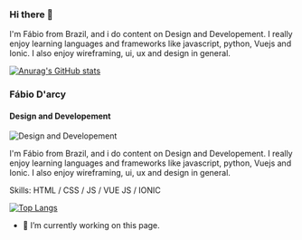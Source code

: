 ### Hi there 👋

I'm Fábio from Brazil, and i do content on Design and Developement. I really enjoy learning languages and frameworks like javascript, python, Vuejs and Ionic.
I also enjoy wireframing, ui, ux and design in general.

[![Anurag's GitHub stats](https://github-readme-stats.vercel.app/api?username=fabiodrneles)](https://github.com/anuraghazra/github-readme-stats)

### Fábio D'arcy
#### Design and Developement
![Design and Developement](https://arturssmirnovs.github.io/github-profile-readme-generator/images/banner.png)

I'm Fábio from Brazil, and i do content on Design and Developement. I really enjoy learning languages and frameworks like javascript, python, Vuejs and Ionic. I also enjoy wireframing, ui, ux and design in general.

Skills: HTML / CSS / JS / VUE JS / IONIC

[![Top Langs](https://github-readme-stats.vercel.app/api/top-langs/?username=fabiodrneles)](https://github.com/anuraghazra/github-readme-stats)


- 🔭 I’m currently working on this page. 
